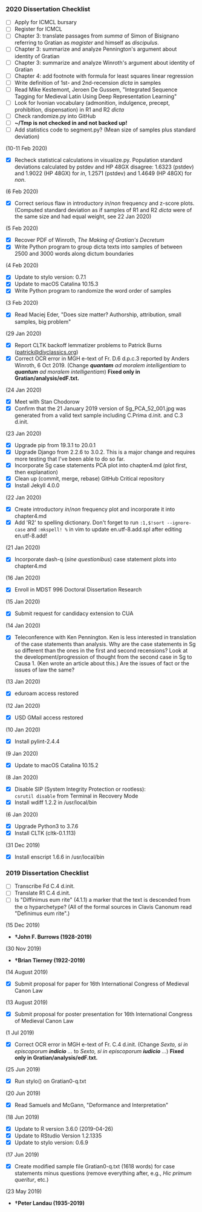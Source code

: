 ### 2020 Dissertation Checklist

- [ ] Apply for ICMCL bursary
- [ ] Register for ICMCL
- [ ] Chapter 3: translate passages from _summa_ of Simon of Bisignano referring to Gratian as _magister_ and himself as _discipulus_.
- [ ] Chapter 3: summarize and analyze Pennington's argument about identity of Gratian
- [ ] Chapter 3: summarize and analyze Winroth's argument about identity of Gratian
- [ ] Chapter 4: add footnote with formula for least squares linear regression
- [ ] Write definition of 1st- and 2nd-recension _dicta_ in samples
- [ ] Read Mike Kestemont, Jeroen De Gussem, "Integrated Sequence Tagging for Medieval Latin Using Deep Representation Learning"
- [ ] Look for Ivonian vocabulary (admonition, indulgence, precept, prohibition, dispensation) in R1 and R2 _dicta_
- [ ] Check randomize.py into GitHub
- [ ] **~/Tmp is not checked in and not backed up!**
- [ ] Add statistics code to segment.py? (Mean size of samples plus standard deviation)

(10-11 Feb 2020)
- [x] Recheck statistical calculations in visualize.py. Population standard deviations calculated by pstdev and HP 48GX disagree: 1.6323 (pstdev) and 1.9022 (HP 48GX) for _in_, 1.2571 (pstdev) and 1.4649 (HP 48GX) for _non_.

(6 Feb 2020)
- [x] Correct serious flaw in introductory _in_/_non_ frequency and z-score plots. (Computed standard deviation as if samples of R1 and R2 _dicta_ were of the same size and had equal weight, see 22 Jan 2020)

(5 Feb 2020)
- [x] Recover PDF of Winroth, _The Making of Gratian's Decretum_
- [x] Write Python program to group dicta texts into samples of between 2500 and 3000 words along dictum boundaries

(4 Feb 2020)
- [x] Update to stylo version: 0.7.1
- [x] Update to macOS Catalina 10.15.3
- [x] Write Python program to randomize the word order of samples

(3 Feb 2020)
- [x] Read Maciej Eder, "Does size matter? Authorship, attribution, small samples, big problem"

(29 Jan 2020)
- [x] Report CLTK backoff lemmatizer problems to Patrick Burns (patrick@diyclassics.org)
- [x] Correct OCR error in MGH e-text of Fr. D.6 d.p.c.3 reported by Anders Winroth, 6 Oct 2019. (Change _**quantam** ad moralem intelligentiam_ to _**quantum** ad moralem intelligentiam_) **Fixed only in Gratian/analysis/edF.txt.**

(24 Jan 2020)
- [x] Meet with Stan Chodorow
- [x] Confirm that the 21 January 2019 version of Sg_PCA_52_001.jpg was generated from a valid text sample including C.Prima d.init. and C.3 d.init.

(23 Jan 2020)
- [x] Upgrade pip from 19.3.1 to 20.0.1
- [x] Upgrade Django from 2.2.6 to 3.0.2. This is a major change and requires more testing that I've been able to do so far.
- [x] Incorporate Sg case statements PCA plot into chapter4.md (plot first, then explanation)
- [x] Clean up (commit, merge, rebase) GitHub Critical repository
- [x] Install Jekyll 4.0.0

(22 Jan 2020)
- [x] Create introductory _in_/_non_ frequency plot and incorporate it into chapter4.md
- [x] Add 'R2' to spelling dictionary. Don't forget to run `:1,$!sort --ignore-case` and `:mkspell! %` in vim to update en.utf-8.add.spl after editing en.utf-8.add!

(21 Jan 2020)
- [x] Incorporate dash-q (_sine questionibus_) case statement plots into chapter4.md

(16 Jan 2020)
- [x] Enroll in MDST 996 Doctoral Dissertation Research

(15 Jan 2020)
- [x] Submit request for candidacy extension to CUA

(14 Jan 2020)
- [x] Teleconference with Ken Pennington. Ken is less interested in translation
  of the case statements than analysis. Why are the case statements in Sg so
  different than the ones in the first and second recensions? Look at the
  development/progression of thought from the second case in Sg to Causa 1. (Ken
  wrote an article about this.) Are the issues of fact or the issues of law the
  same?

(13 Jan 2020)
- [x] eduroam access restored

(12 Jan 2020)
- [x] USD GMail access restored

(10 Jan 2020)
- [x] Install pylint-2.4.4

(9 Jan 2020)
- [x] Update to macOS Catalina 10.15.2

(8 Jan 2020)
- [x] Disable SIP (System Integrity Protection or rootless):  
`csrutil disable` from Terminal in Recovery Mode  
- [x] Install wdiff 1.2.2 in /usr/local/bin

(6 Jan 2020)
- [x] Upgrade Python3 to 3.7.6
- [x] Install CLTK (cltk-0.1.113)

(31 Dec 2019)
- [x] Install enscript 1.6.6 in /usr/local/bin

### 2019 Dissertation Checklist

- [ ] Transcribe Fd C.4 d.init.
- [ ] Translate R1 C.4 d.init.
- [ ] Is "Diffinimus eum rite" (4.1.1) a marker that the text is
descended from the α hyparchetype? (All of the formal sources in
Clavis Canonum read "Definimus eum rite".)

(15 Dec 2019)
+ **†John F. Burrows (1928-2019)**

(30 Nov 2019)
+ **†Brian Tierney (1922-2019)**

(14 August 2019)
- [x] Submit proposal for paper for 16th International Congress of Medieval Canon Law

(13 August 2019)
- [x] Submit proposal for poster presentation for 16th International Congress of Medieval Canon Law

(1 Jul 2019)
- [x] Correct OCR error in MGH e-text of Fr. C.4 d.init. (Change _Sexto, si in episcoporum **indicio** ..._ to _Sexto, si in episcoporum **iudicio** ..._) **Fixed only in Gratian/analysis/edF.txt.**

(25 Jun 2019)
- [x] Run stylo() on Gratian0-q.txt

(20 Jun 2019)
- [x] Read Samuels and McGann, "Deformance and Interpretation"

(18 Jun 2019)
- [x] Update to R version 3.6.0 (2019-04-26)
- [x] Update to RStudio Version 1.2.1335
- [x] Update to stylo version: 0.6.9

(17 Jun 2019)
- [x] Create modified sample file Gratian0-q.txt (1618 words) for case statements minus questions (remove everything after, e.g., *Hic primum queritur*, etc.)

(23 May 2019)
+ **†Peter Landau (1935-2019)**
